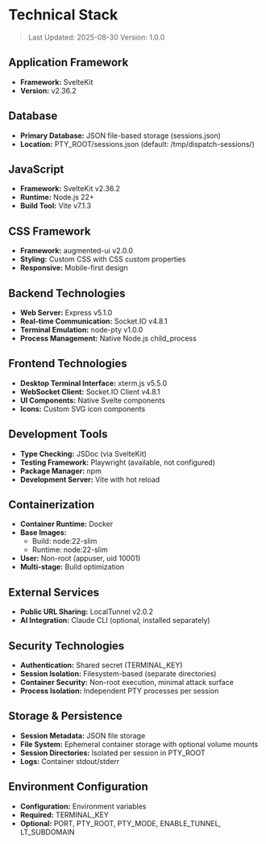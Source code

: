 # Technical Stack

> Last Updated: 2025-08-30
> Version: 1.0.0

## Application Framework

- **Framework:** SvelteKit
- **Version:** v2.36.2

## Database

- **Primary Database:** JSON file-based storage (sessions.json)
- **Location:** PTY_ROOT/sessions.json (default: /tmp/dispatch-sessions/)

## JavaScript

- **Framework:** SvelteKit v2.36.2
- **Runtime:** Node.js 22+
- **Build Tool:** Vite v7.1.3

## CSS Framework

- **Framework:** augmented-ui v2.0.0
- **Styling:** Custom CSS with CSS custom properties
- **Responsive:** Mobile-first design

## Backend Technologies

- **Web Server:** Express v5.1.0
- **Real-time Communication:** Socket.IO v4.8.1
- **Terminal Emulation:** node-pty v1.0.0
- **Process Management:** Native Node.js child_process

## Frontend Technologies

- **Desktop Terminal Interface:** xterm.js v5.5.0
- **WebSocket Client:** Socket.IO Client v4.8.1
- **UI Components:** Native Svelte components
- **Icons:** Custom SVG icon components

## Development Tools

- **Type Checking:** JSDoc (via SvelteKit)
- **Testing Framework:** Playwright (available, not configured)
- **Package Manager:** npm
- **Development Server:** Vite with hot reload

## Containerization

- **Container Runtime:** Docker
- **Base Images:**
  - Build: node:22-slim
  - Runtime: node:22-slim
- **User:** Non-root (appuser, uid 10001)
- **Multi-stage:** Build optimization

## External Services

- **Public URL Sharing:** LocalTunnel v2.0.2
- **AI Integration:** Claude CLI (optional, installed separately)

## Security Technologies

- **Authentication:** Shared secret (TERMINAL_KEY)
- **Session Isolation:** Filesystem-based (separate directories)
- **Container Security:** Non-root execution, minimal attack surface
- **Process Isolation:** Independent PTY processes per session

## Storage & Persistence

- **Session Metadata:** JSON file storage
- **File System:** Ephemeral container storage with optional volume mounts
- **Session Directories:** Isolated per session in PTY_ROOT
- **Logs:** Container stdout/stderr

## Environment Configuration

- **Configuration:** Environment variables
- **Required:** TERMINAL_KEY
- **Optional:** PORT, PTY_ROOT, PTY_MODE, ENABLE_TUNNEL, LT_SUBDOMAIN
